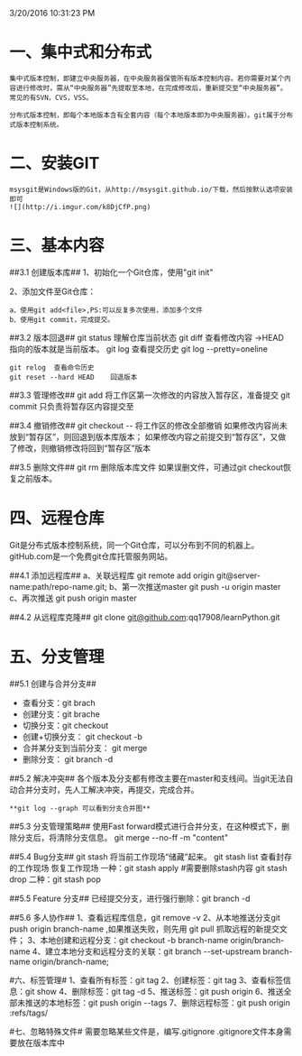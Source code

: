 3/20/2016 10:31:23 PM 
# 一、集中式和分布式 #
	集中式版本控制，即建立中央服务器，在中央服务器保管所有版本控制内容。若你需要对某个内容进行修改时，需从“中央服务器”先提取至本地，在完成修改后，重新提交至“中央服务器”。常见的有SVN，CVS，VSS。
	
	分布式版本控制，即每个本地版本含有全套内容（每个本地版本即为中央服务器）。git属于分布式版本控制系统。

# 二、安装GIT #
	msysgit是Windows版的Git，从http://msysgit.github.io/下载，然后按默认选项安装即可
	![](http://i.imgur.com/k8DjCfP.png)

# 三、基本内容 #
##3.1 创建版本库##
1、初始化一个Git仓库，使用"git init"

2、添加文件至Git仓库：

	a、使用git add<file>,PS:可以反复多次使用，添加多个文件
	b、使用git commit，完成提交。
		
##3.2 版本回退##
	git status 理解仓库当前状态
	git diff 查看修改内容
	->HEAD 指向的版本就是当前版本。
	git log  查看提交历史
	git log --pretty=oneline
	
	git relog  查看命令历史
	git reset --hard HEAD    回退版本

##3.3 管理修改##
	git add 将工作区第一次修改的内容放入暂存区，准备提交
	git commit  只负责将暂存区内容提交至
	
##3.4 撤销修改##
	git checkout -- <file> 将工作区的修改全部撤销
	如果修改内容尚未放到“暂存区”，则回退到版本库版本；
	如果修改内容之前提交到“暂存区”，又做了修改，则撤销修改将回到“暂存区”版本
		
##3.5 删除文件##
	git rm <file> 删除版本库文件
	如果误删文件，可通过git checkout恢复之前版本。

# 四、远程仓库 
Git是分布式版本控制系统，同一个Git仓库，可以分布到不同的机器上。
gitHub.com是一个免费git仓库托管服务网站。

##4.1 添加远程库##
	a、关联远程库
		git remote add origin git@server-name:path/repo-name.git;
	b、第一次推送master
		git push -u origin master
	c、再次推送
		git push origin master
		
##4.2 从远程库克隆##
	git clone git@github.com:qq17908/learnPython.git
	
# 五、分支管理 #
##5.1 创建与合并分支##
-  	查看分支：git brach
-  	创建分支：git brache <name>
-  	切换分支：git checkout <name>
-  	创建+切换分支： git checkout -b <name>
-  	合并某分支到当前分支： git merge <name>
-  	删除分支： git branch -d <name>
	
##5.2 解决冲突##
	各个版本及分支都有修改主要在master和支线间。当git无法自动合并分支时，先人工解决冲突，再提交，完成合并。
	
	**git log --graph 可以看到分支合并图**
	
##5.3 分支管理策略##
	使用Fast forward模式进行合并分支，在这种模式下，删除分支后，将清除分支信息。
	git merge --no-ff -m "content" <branch>

##5.4 Bug分支##
	git stash 将当前工作现场“储藏”起来。
	git stash list 查看封存的工作现场
	恢复工作现场
		一种：git stash apply  #需要删除stash内容
			git stash drop
		二种：git stash pop
		
##5.5 Feature 分支##
	已经提交分支，进行强行删除：git branch -d <branchName>
	
##5.6 多人协作##
	1、查看远程库信息，git remove -v
	2、从本地推送分支git push origin branch-name ,如果推送失败，则先用 git pull 抓取远程的新提交文件；
	3、本地创建和远程分支：git checkout -b branch-name origin/branch-name
	4、建立本地分支和远程分支的关联：git branch --set-upstream branch-name origin/branch-name;
	
#六、标签管理#
	1、查看所有标签：git tag
	2、创建标签：git tag <name> <commit id>
	3、查看标签信息：git show <tagname>
	4、删除标签：git tag -d <tag-name>
	5、推送标签：git push origin <tag-name>
	6、推送全部未推送的本地标签：git push origin --tags
	7、删除远程标签：git push origin :refs/tags/<tagname>
	
#七、忽略特殊文件#
	需要忽略某些文件是，编写.gitignore
	.gitignore文件本身需要放在版本库中
	